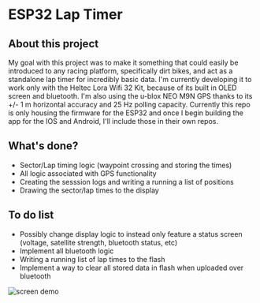 # ESP32 Lap Timer

## About this project

My goal with this project was to make it something that could easily be introduced to any racing platform,
specifically dirt bikes, and act as a standalone lap timer for incredibly basic data.
I'm currently developing it to work only with the Heltec Lora Wifi 32 Kit, because of its built in
OLED screen and bluetooth. I'm also using the u-blox NEO M9N GPS thanks to its +/- 1 m horizontal
accuracy and 25 Hz polling capacity. Currently this repo is only housing the firmware for the
ESP32 and once I begin building the app for the IOS and Android, I'll include those in their own repos.

## What's done?
- Sector/Lap timing logic (waypoint crossing and storing the times)
- All logic associated with GPS functionality
- Creating the sesssion logs and writing a running a list of positions
- Drawing the sector/lap times to the display

## To do list
- Possibly change display logic to instead only feature a status screen (voltage, satellite strength, bluetooth status, etc)
- Implement all bluetooth logic
- Writing a running list of lap times to the flash
- Implement a way to clear all stored data in flash when uploaded over bluetooth

![screen demo](https://i.imgur.com/fzIFzBm.gif)
